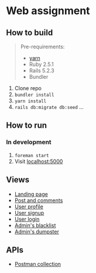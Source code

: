 # Web assignment

## How to build
> Pre-requirements:
> - [yarn](https://yarnpkg.com/en/)
> - Ruby 2.5.1
> - Rails 5.2.3
> - Bundler

1. Clone repo
2. `bundler install`
3. `yarn install`
4. `rails db:migrate db:seed`
...

## How to run
### In development
1. `foreman start`
2. Visit [localhost:5000](http://localhost:5000)

## Views
- [Landing page](http://localhost:5000/)
- [Post and comments](http://localhost:5000/post)
- [User profile](http://localhost:5000/users/1)
- [User signup](http://localhost:5000/signup)
- [User login](http://localhost:5000/login)
- [Admin's blacklist](http://localhost:5000/admin/blacklist)
- [Admin's dumpster](http://localhost:5000/admin/dumpster)

## APIs
- [Postman collection](https://www.getpostman.com/collections/3a88a40eeb2030b53cd8)